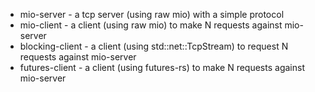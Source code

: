 - mio-server - a tcp server (using raw mio) with a simple protocol
- mio-client - a client (using raw mio) to make N requests against mio-server
- blocking-client - a client (using std::net::TcpStream) to request N requests against mio-server
- futures-client - a client (using futures-rs) to make N requests against mio-server

